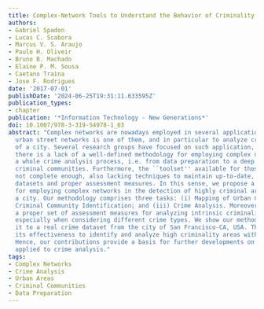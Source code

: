 ```yaml
---
title: Complex-Network Tools to Understand the Behavior of Criminality in Urban Areas
authors:
- Gabriel Spadon
- Lucas C. Scabora
- Marcus V. S. Araujo
- Paulo H. Oliveir
- Bruno B. Machado
- Elaine P. M. Sousa
- Caetano Traina
- Jose F. Rodrigues
date: '2017-07-01'
publishDate: '2024-06-25T19:31:11.633595Z'
publication_types:
- chapter
publication: '*Information Technology - New Generations*'
doi: 10.1007/978-3-319-54978-1_63
abstract: "Complex networks are nowadays employed in several applications. Modeling
  urban street networks is one of them, and in particular to analyze criminal aspects
  of a city. Several research groups have focused on such application, but until now,
  there is a lack of a well-defined methodology for employing complex networks in
  a whole crime analysis process, i.e. from data preparation to a deep analysis of
  criminal communities. Furthermore, the ``toolset'' available for those works is
  not complete enough, also lacking techniques to maintain up-to-date, complete crime
  datasets and proper assessment measures. In this sense, we propose a threefold methodology
  for employing complex networks in the detection of highly criminal areas within
  a city. Our methodology comprises three tasks: (i) Mapping of Urban Crimes; (ii)
  Criminal Community Identification; and (iii) Crime Analysis. Moreover, it provides
  a proper set of assessment measures for analyzing intrinsic criminality of communities,
  especially when considering different crime types. We show our methodology by applying
  it to a real crime dataset from the city of San Francisco-CA, USA. The results confirm
  its effectiveness to identify and analyze high criminality areas within a city.
  Hence, our contributions provide a basis for further developments on complex networks
  applied to crime analysis."
tags:
- Complex Networks
- Crime Analysis
- Urban Areas
- Criminal Communities
- Data Preparation
---
```

